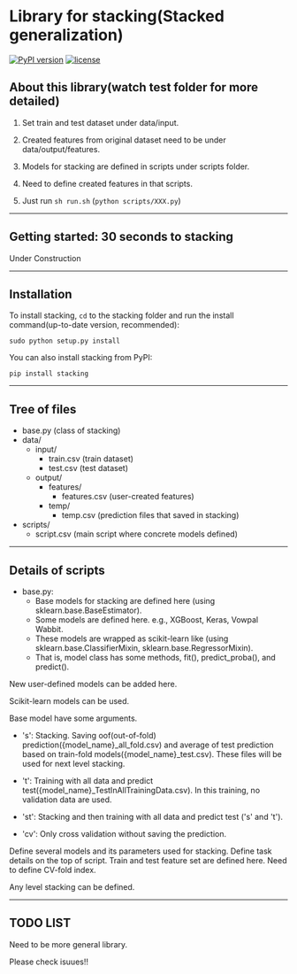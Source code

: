 # Library for stacking(Stacked generalization)

[![PyPI version](https://badge.fury.io/py/stacking.svg)](https://badge.fury.io/py/stacking)
[![license](https://img.shields.io/github/license/mashape/apistatus.svg?maxAge=2592000)](https://github.com/ikki407/stacking/LICENSE)


## About this library(watch test folder for more detailed)

1. Set train and test dataset under data/input.

2. Created features from original dataset need to be under data/output/features.

3. Models for stacking are defined in scripts under scripts folder.

4. Need to define created features in that scripts.

5. Just run `sh run.sh` (`python scripts/XXX.py`)

------------------

## Getting started: 30 seconds to stacking

 Under Construction

------------------

## Installation
To install stacking, `cd` to the stacking folder and run the install command(up-to-date version, recommended):
```
sudo python setup.py install
```

You can also install stacking from PyPI:
```
pip install stacking
```


------------------



## Tree of files

- base.py (class of stacking)
- data/
  - input/
    - train.csv (train dataset)
    - test.csv (test dataset)
  - output/
    - features/
      - features.csv (user-created features)
    - temp/
      - temp.csv (prediction files that saved in stacking)
- scripts/
  - script.csv (main script where concrete models defined)



------------------



## Details of scripts

- base.py: 
  - Base models for stacking are defined here (using sklearn.base.BaseEstimator).
  - Some models are defined here. e.g., XGBoost, Keras, Vowpal Wabbit.
  - These models are wrapped as scikit-learn like (using sklearn.base.ClassifierMixin, sklearn.base.RegressorMixin).
  - That is, model class has some methods, fit(), predict_proba(), and predict().

New user-defined models can be added here.

Scikit-learn models can be used.

Base model have some arguments.

- 's': Stacking. Saving oof(out-of-fold) prediction({model_name}_all_fold.csv) and average of test prediction based on train-fold models({model_name}_test.csv). These files will be used for next level stacking.

- 't': Training with all data and predict test({model_name}_TestInAllTrainingData.csv). In this training, no validation data are used.

- 'st': Stacking and then training with all data and predict test ('s' and 't').

- 'cv': Only cross validation without saving the prediction.


Define several models and its parameters used for stacking.
Define task details on the top of script.
Train and test feature set are defined here. 
Need to define CV-fold index.

Any level stacking can be defined.


------------------


## TODO LIST

Need to be more general library.

Please check isuues!!

